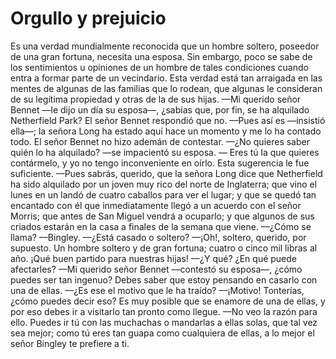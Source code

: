 # Orgullo y prejuicio

Es una verdad mundialmente reconocida que un hombre soltero, poseedor
de una gran fortuna, necesita una esposa.
Sin embargo, poco se sabe de los sentimientos u opiniones de un hombre
de tales condiciones cuando entra a formar parte de un vecindario. Esta verdad
está tan arraigada en las mentes de algunas de las familias que lo rodean, que
algunas le consideran de su legítima propiedad y otras de la de sus hijas.
––Mi querido señor Bennet ––le dijo un día su esposa––, ¿sabías que, por
fin, se ha alquilado Netherfield Park?
El señor Bennet respondió que no.
––Pues así es ––insistió ella––; la señora Long ha estado aquí hace un
momento y me lo ha contado todo.
El señor Bennet no hizo ademán de contestar.
––¿No quieres saber quién lo ha alquilado? ––se impacientó su esposa. ––
Eres tú la que quieres contármelo, y yo no tengo inconveniente en oírlo. Esta
sugerencia le fue suficiente.
––Pues sabrás, querido, que la señora Long dice que Netherfield ha sido
alquilado por un joven muy rico del norte de Inglaterra; que vino el lunes en
un landó de cuatro caballos para ver el lugar; y que se quedó tan encantado
con él que inmediatamente llegó a un acuerdo con el señor Morris; que antes
de San Miguel vendrá a ocuparlo; y que algunos de sus criados estarán en la
casa a finales de la semana que viene.
––¿Cómo se llama? ––Bingley.
––¿Está casado o soltero?
––¡Oh!, soltero, querido, por supuesto. Un hombre soltero y de gran
fortuna; cuatro o cinco mil libras al año. ¡Qué buen partido para nuestras hijas!
––¿Y qué? ¿En qué puede afectarles?
––Mi querido señor Bennet ––contestó su esposa––, ¿cómo puedes ser tan
ingenuo? Debes saber que estoy pensando en casarlo con una de ellas.
––¿Es ese el motivo que le ha traído?
––¡Motivo! Tonterías, ¿cómo puedes decir eso? Es muy posible que se
enamore de una de ellas, y por eso debes ir a visitarlo tan pronto como llegue.
––No veo la razón para ello. Puedes ir tú con las muchachas o mandarlas a
ellas solas, que tal vez sea mejor; como tú eres tan guapa como cualquiera de
ellas, a lo mejor el señor Bingley te prefiere a ti.

